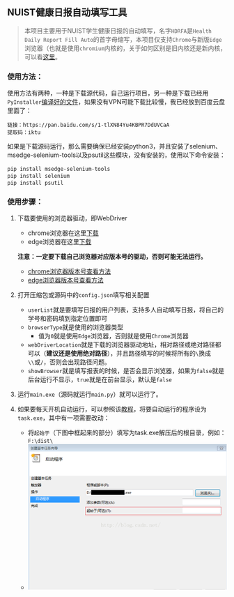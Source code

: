 ## NUIST健康日报自动填写工具

> 本项目主要用于NUIST学生健康日报的自动填写，名字`HDRFA`是`Health Daily Report Fill Auto`的首字母缩写，本项目仅支持`Chrome`与新版`Edge`浏览器（也就是使用`chromium`内核的，关于如何区别是旧内核还是新内核，可以看[这里](https://jingyan.baidu.com/article/2fb0ba4071cb7c41f3ec5f19.html)。

### 使用方法：

使用方法有两种，一种是下载源代码，自己运行项目，另一种是下载已经用`PyInstaller`[编译好的文件](https://github.com/Yaser-wyx/HDRFA_NUIST/releases/tag/v0.1)，如果没有VPN可能下载比较慢，我已经放到百度云盘里面了：

```
链接：https://pan.baidu.com/s/1-tlXN84Yu4KBPR7DdUVCaA 
提取码：iktu 
```

如果是下载源码运行，那么需要确保已经安装python3，并且安装了selenium、msedge-selenium-tools以及psutil这些模块，没有安装的，使用以下命令安装：

``` shell
pip install msedge-selenium-tools
pip install selenium
pip install psutil
```

### 使用步骤：

1. 下载要使用的浏览器驱动，即WebDriver

   - chrome浏览器在这里[下载](https://chromedriver.chromium.org/downloads)
   - edge浏览器在这里[下载](https://developer.microsoft.com/en-us/microsoft-edge/tools/webdriver/)

   **注意：一定要下载自己浏览器对应版本号的驱动，否则可能无法运行。**

   - [chrome浏览器版本号查看方法](https://jingyan.baidu.com/article/bad08e1ed2d0d709c9512155.html#:~:text=%E6%96%B9%E6%B3%95%2F%E6%AD%A5%E9%AA%A41&text=%E5%9C%A8%E6%89%93%E5%BC%80%E7%9A%84Chrome%E6%B5%8F%E8%A7%88,%E8%A7%92%E7%9A%84%E2%80%9C%E8%8F%9C%E5%8D%95%E2%80%9D%E6%8C%89%E9%92%AE%E3%80%82&text=%E5%9C%A8%E6%89%93%E5%BC%80%E7%9A%84%E4%B8%8B%E6%8B%89%E8%8F%9C%E5%8D%95,%E6%B5%8F%E8%A7%88%E5%99%A8%E7%9A%84%E7%89%88%E6%9C%AC%E5%8F%B7%E3%80%82)
   - [edge浏览器版本号查看方法](https://jingyan.baidu.com/article/11c17a2c51444cb546e39d8f.html)

2. 打开压缩包或源码中的`config.json`填写相关配置

   - `userList`就是要填写日报的用户列表，支持多人自动填写日报，将自己的学号和密码填到指定位置即可
   - `browserType`就是使用的浏览器类型
     - 值为`0`就是使用`Edge`浏览器，否则就是使用`Chrome`浏览器
   - `webDriverLocation`就是下载的浏览器驱动地址，相对路径或绝对路径都可以（**建议还是使用绝对路径**），并且路径填写的时候将所有的`\`换成`\\`或`/`，否则会出现路径问题。
   - `showBrowser`就是填写报表的时候，是否会显示浏览器，如果为`false`就是后台运行不显示，`true`就是在前台显示，默认是`false`

3. 运行`main.exe`（源码就运行`main.py`）就可以运行了。

4. 如果要每天开机自动运行，可以参照该[教程](https://blog.csdn.net/lordwish/article/details/51742585)，将要自动运行的程序设为`task.exe`，其中有一项需要改动：

   - 将`起始于`（下图中框起来的部分）填写为task.exe解压后的根目录，例如：`F:\dist\`
   - ![image-20210216204251360](picture/image-20210216204251360.png)

